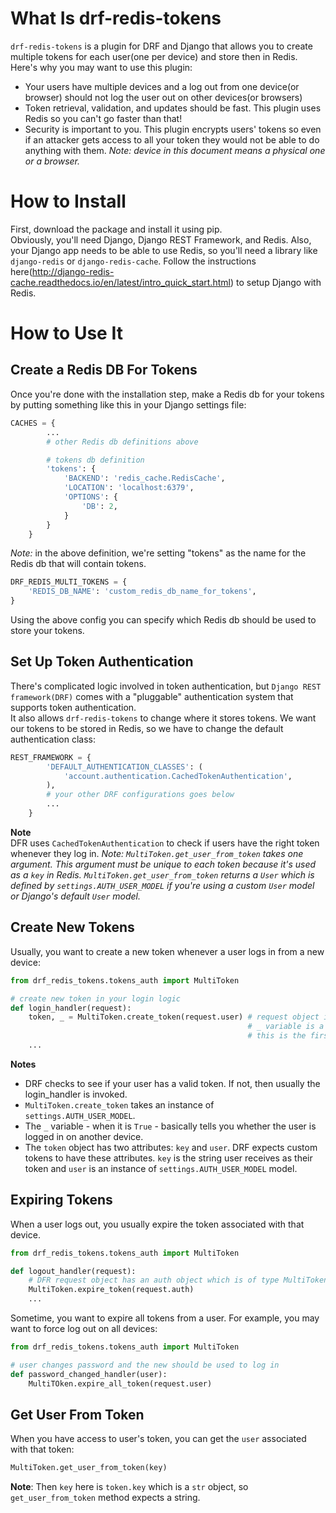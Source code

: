 # What Is drf-redis-tokens
`drf-redis-tokens` is a plugin for DRF and Django that allows you to create multiple tokens for each user(one per device) and store then in Redis.    
Here's why you may want to use this plugin:
- Your users have multiple devices and a log out from one device(or browser) should not log the user out on other devices(or browsers)
- Token retrieval, validation, and updates should be fast. This plugin uses Redis so you can't go faster than that!
- Security is important to you. This plugin encrypts users' tokens so even if an attacker gets access to all your token they would not be able to do anything with them.
*Note: device in this document means a physical one or a browser.*
# How to Install
First, download the package and install it using pip.   
Obviously, you'll need Django, Django REST Framework, and Redis. Also, your Django app needs to be able to use Redis, so you'll need a library like `django-redis` or `django-redis-cache`.
Follow the instructions here(http://django-redis-cache.readthedocs.io/en/latest/intro_quick_start.html) to setup Django with Redis.   
# How to Use It
## Create a Redis DB For Tokens
Once you're done with the installation step, make a Redis db for your tokens by putting something like this in your Django settings file:   
```python
CACHES = {
        ...
        # other Redis db definitions above

        # tokens db definition
        'tokens': {
            'BACKEND': 'redis_cache.RedisCache',
            'LOCATION': 'localhost:6379',
            'OPTIONS': {
                'DB': 2,
            }
        }
    }
```
*Note:* in the above definition, we're setting "tokens" as the name for the Redis db that will contain tokens.
```python
DRF_REDIS_MULTI_TOKENS = {
    'REDIS_DB_NAME': 'custom_redis_db_name_for_tokens',
}
```
Using the above config you can specify which Redis db should be used to store your tokens.
## Set Up Token Authentication
There's complicated logic involved in token authentication, but `Django REST framework(DRF)` comes with a "pluggable" authentication system that supports token authentication.   
It also allows `drf-redis-tokens` to change where it stores tokens. We want our tokens to be stored in Redis, so we have to change the default authentication class:
```python
REST_FRAMEWORK = {
        'DEFAULT_AUTHENTICATION_CLASSES': (
            'account.authentication.CachedTokenAuthentication',
        ),
        # your other DRF configurations goes below
        ...
    }
```
**Note**    
DFR uses `CachedTokenAuthentication` to check if users have the right token whenever they log in. 
*Note: `MultiToken.get_user_from_token` takes one argument. This argument must be unique to each token because it's used as a `key` in Redis. `MultiToken.get_user_from_token` returns a `User` which is defined by `settings.AUTH_USER_MODEL` if you're using a custom `User` model or Django's default `User` model.*
## Create New Tokens
Usually, you want to create a new token whenever a user logs in from a new device:
```python
from drf_redis_tokens.tokens_auth import MultiToken

# create new token in your login logic
def login_handler(request):
    token, _ = MultiToken.create_token(request.user) # request object in DRF has a user attribute
						                             # _ variable is a boolean that denotes whether
						                             # this is the first token created for this user
    ...
```
**Notes**
- DRF checks to see if your user has a valid token. If not, then usually the login_handler is invoked. 
- `MultiToken.create_token` takes an instance of `settings.AUTH_USER_MODEL`.
- The `_` variable - when it is `True` - basically tells you whether the user is logged in on another device.
- The `token` object has two attributes: `key` and `user`. DRF expects custom tokens to have these attributes. `key` is the string user receives as their token and `user` is an instance of `settings.AUTH_USER_MODEL` model.
## Expiring Tokens
When a user logs out, you usually expire the token associated with that device. 
```python
from drf_redis_tokens.tokens_auth import MultiToken

def logout_handler(request):
    # DFR request object has an auth object which is of type MultiToken
    MultiToken.expire_token(request.auth)
    ...
```
Sometime, you want to expire all tokens from a user. For example, you may want to force log out on all devices:
```python
from drf_redis_tokens.tokens_auth import MultiToken

# user changes password and the new should be used to log in
def password_changed_handler(user):
    MultiTOken.expire_all_token(request.user)
```
## Get User From Token
When you have access to user's token, you can get the `user` associated with that token:
```python
MultiToken.get_user_from_token(key)
```
**Note**: Then `key` here is `token.key` which is a `str` object, so `get_user_from_token` method expects a string.
